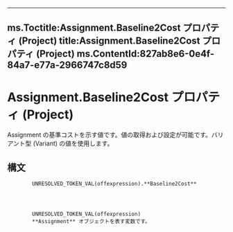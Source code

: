 

---
ms.Toctitle:Assignment.Baseline2Cost プロパティ (Project)
title:Assignment.Baseline2Cost プロパティ (Project)
ms.ContentId:827ab8e6-0e4f-84a7-e77a-2966747c8d59
---
# Assignment.Baseline2Cost プロパティ (Project)




Assignment の基準コストを示す値です。値の取得および設定が可能です。バリアント型 (Variant) の値を使用します。

## 構文

            UNRESOLVED_TOKEN_VAL(offexpression).**Baseline2Cost**




            UNRESOLVED_TOKEN_VAL(offexpression)
            **Assignment** オブジェクトを表す変数です。




